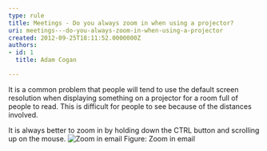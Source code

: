```yaml
---
type: rule
title: Meetings - Do you always zoom in when using a projector?
uri: meetings---do-you-always-zoom-in-when-using-a-projector
created: 2012-09-25T18:11:52.0000000Z
authors:
- id: 1
  title: Adam Cogan

---
```


 
It is a common problem that people will tend to use the default screen resolution when displaying something on a projector for a room full of people to read. This is difficult for people to see because of the distances involved.
 
It is always better to zoom in by holding down the CTRL button and scrolling up on the mouse.
![Zoom in email ](/PublishingImages/ZoomInEmail.jpg)                    Figure: Zoom in email             <br>                   
